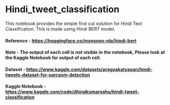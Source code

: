# Hindi_tweet_classification
This notebook provides the simple first cut solution for Hindi Text Classification.
This is made using Hindi BERT model.

#### Reference - https://huggingface.co/monsoon-nlp/hindi-bert
#### Note - The output of each cell is not visible in the notebook, Please look at the Kaggle Notebook for output of each cell.
#### Dataset - https://www.kaggle.com/datasets/pragyakatyayan/hindi-tweets-dataset-for-sarcasm-detection
#### Kaggle Notebook - https://www.kaggle.com/code/dhirajkumarsahu/hindi-tweet-classification
